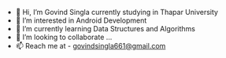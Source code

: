 - 👋 Hi, I’m Govind Singla currently studying in Thapar University
- 👀 I’m interested in Android Development
- 🌱 I’m currently learning Data Structures and Algorithms
- 💞️ I’m looking to collaborate ...
- 📫 Reach me at - govindsingla661@gmail.com

<!---
govind978/govind978 is a ✨ special ✨ repository because its `README.md` (this file) appears on your GitHub profile.
You can click the Preview link to take a look at your changes.
--->
